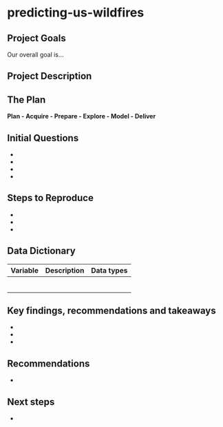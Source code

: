 # predicting-us-wildfires


## Project Goals
Our overall goal is...

## Project Description


## The Plan

**Plan - Acquire - Prepare - Explore - Model - Deliver**






 
## Initial Questions

- 

- 

- 

- 




##  Steps to Reproduce
- 
- 
- 





## Data Dictionary

 

| Variable          | Description                                                  |Data types|
| ----------------- | -----------------------------------------------------------  |----------|
|                   |                                                              |          |
|                   |                                                              |          |
|                   |                                                              |          |
|                   |                                                              |          |
|                   |                                                              |          |
|                   |                                                              |          |

 
## Key findings, recommendations and takeaways
- 
- 
- 

 

 
## Recommendations
- 
 

## Next steps
- 